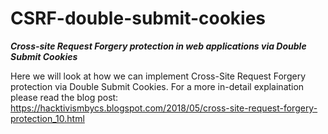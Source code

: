 # CSRF-double-submit-cookies
*******Cross-site Request Forgery protection in web applications via Double Submit Cookies*******

Here we will look at how we can implement Cross-Site Request Forgery protection via Double Submit Cookies. For a more in-detail explaination please read the blog post: https://hacktivismbycs.blogspot.com/2018/05/cross-site-request-forgery-protection_10.html
